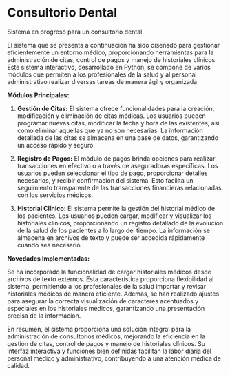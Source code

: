 # Consultorio Dental 
Sistema en progreso para un consultorio dental.


El sistema que se presenta a continuación ha sido diseñado para gestionar eficientemente un entorno médico, proporcionando herramientas para la administración de citas, control de pagos y manejo de historiales clínicos. Este sistema interactivo, desarrollado en Python, se compone de varios módulos que permiten a los profesionales de la salud y al personal administrativo realizar diversas tareas de manera ágil y organizada.

**Módulos Principales:**

1. **Gestión de Citas:**
   El sistema ofrece funcionalidades para la creación, modificación y eliminación de citas médicas. Los usuarios pueden programar nuevas citas, modificar la fecha y hora de las existentes, así como eliminar aquellas que ya no son necesarias. La información detallada de las citas se almacena en una base de datos, garantizando un acceso rápido y seguro.

2. **Registro de Pagos:**
   El módulo de pagos brinda opciones para realizar transacciones en efectivo o a través de aseguradoras específicas. Los usuarios pueden seleccionar el tipo de pago, proporcionar detalles necesarios, y recibir confirmación del sistema. Esto facilita un seguimiento transparente de las transacciones financieras relacionadas con los servicios médicos.

3. **Historial Clínico:**
   El sistema permite la gestión del historial médico de los pacientes. Los usuarios pueden cargar, modificar y visualizar los historiales clínicos, proporcionando un registro detallado de la evolución de la salud de los pacientes a lo largo del tiempo. La información se almacena en archivos de texto y puede ser accedida rápidamente cuando sea necesario.

**Novedades Implementadas:**

Se ha incorporado la funcionalidad de cargar historiales médicos desde archivos de texto externos. Esta característica proporciona flexibilidad al sistema, permitiendo a los profesionales de la salud importar y revisar historiales médicos de manera eficiente. Además, se han realizado ajustes para asegurar la correcta visualización de caracteres acentuados y especiales en los historiales médicos, garantizando una presentación precisa de la información.

En resumen, el sistema proporciona una solución integral para la administración de consultorios médicos, mejorando la eficiencia en la gestión de citas, control de pagos y manejo de historiales clínicos. Su interfaz interactiva y funciones bien definidas facilitan la labor diaria del personal médico y administrativo, contribuyendo a una atención médica de calidad.
